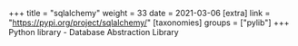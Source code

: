 +++
title = "sqlalchemy"
weight = 33
date = 2021-03-06
[extra]
link = "https://pypi.org/project/sqlalchemy/"
[taxonomies]
groups = ["pylib"]
+++
Python library - Database Abstraction Library

